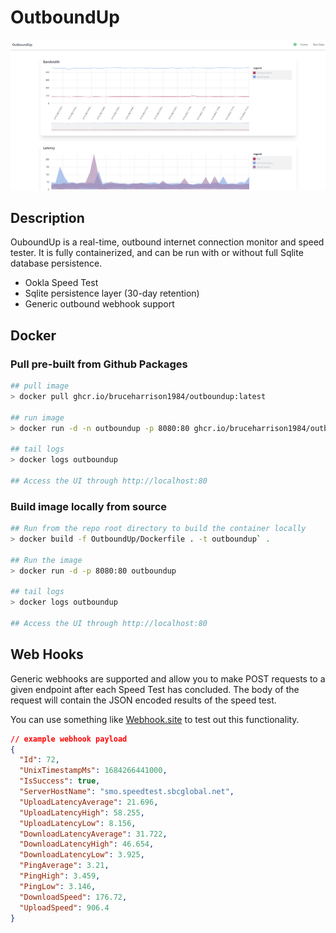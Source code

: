 # OutboundUp

![Screenshot](outboundup-screenshot.png)

## Description

OuboundUp is a real-time, outbound internet connection monitor and speed tester. It is fully containerized, and can be run with or without full Sqlite database persistence.

- Ookla Speed Test
- Sqlite persistence layer (30-day retention)
- Generic outbound webhook support

## Docker

### Pull pre-built from Github Packages

```sh
## pull image
> docker pull ghcr.io/bruceharrison1984/outboundup:latest

## run image
> docker run -d -n outboundup -p 8080:80 ghcr.io/bruceharrison1984/outboundup:latest

## tail logs
> docker logs outboundup

## Access the UI through http://localhost:80
```

### Build image locally from source

```sh
## Run from the repo root directory to build the container locally
> docker build -f OutboundUp/Dockerfile . -t outboundup` .

## Run the image
> docker run -d -p 8080:80 outboundup

## tail logs
> docker logs outboundup

## Access the UI through http://localhost:80
```

## Web Hooks

Generic webhooks are supported and allow you to make POST requests to a given endpoint after each Speed Test has concluded. The body of the request will contain the JSON encoded results of the speed test.

You can use something like [Webhook.site](https://webhook.site/) to test out this functionality.

```json
// example webhook payload
{
  "Id": 72,
  "UnixTimestampMs": 1684266441000,
  "IsSuccess": true,
  "ServerHostName": "smo.speedtest.sbcglobal.net",
  "UploadLatencyAverage": 21.696,
  "UploadLatencyHigh": 58.255,
  "UploadLatencyLow": 8.156,
  "DownloadLatencyAverage": 31.722,
  "DownloadLatencyHigh": 46.654,
  "DownloadLatencyLow": 3.925,
  "PingAverage": 3.21,
  "PingHigh": 3.459,
  "PingLow": 3.146,
  "DownloadSpeed": 176.72,
  "UploadSpeed": 906.4
}
```
